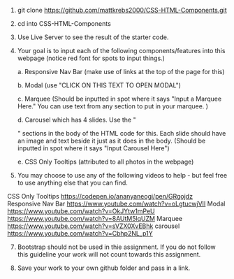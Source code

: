 1. git clone https://github.com/mattkrebs2000/CSS-HTML-Components.git

2. cd into CSS-HTML-Components

3. Use Live Server to see the result of the starter code.

4. Your goal is to input each of the following components/features into this webpage (notice red font for spots to input things.)

    a. Responsive Nav Bar (make use of links at the top of the page for this)

    b. Modal (use "CLICK ON THIS TEXT TO OPEN MODAL")

    c. Marquee (Should be inputted in spot where it says "Input a Marquee Here." You can use text from any section to put in your marquee. )

    d. Carousel which has 4 slides. Use the "<div class="content_right"></div>" sections in the body of the HTML code for this. Each slide should have an image and text beside it just as it does in the body. (Should be inputted in spot where it says "Input Carousel Here")
    
    e. CSS Only Tooltips (attributed to all photos in the webpage)

5. You may choose to use any of the following videos to help - but feel free to use anything else that you can find. 

CSS Only Tooltips
https://codepen.io/ananyaneogi/pen/GRgojdz
Responsive Nav Bar
https://www.youtube.com/watch?v=oLgtucwjVII
Modal
https://www.youtube.com/watch?v=OkJYtw1mPeU
https://www.youtube.com/watch?v=8AUtM5lqUZM
Marquee
https://www.youtube.com/watch?v=sVZX0XvEBhk
carousel
https://www.youtube.com/watch?v=Cbhp2NL_p1Y

7. Bootstrap should not be used in thie assignment. If you do not follow this guideline your work will not count towards this assignment. 

6. Save your work to your own github folder and pass in a link. 
